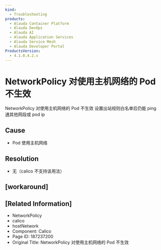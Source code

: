 ```yaml
---
kind:
  - Troubleshooting
products:
  - Alauda Container Platform
  - Alauda DevOps
  - Alauda AI
  - Alauda Application Services
  - Alauda Service Mesh
  - Alauda Developer Portal
ProductsVersion:
  - 4.1.0,4.2.x
---
```

<!-- A type of document that involves encountering a fault, diagnosing it, performing root cause analysis, and providing solutions. -->

# NetworkPolicy 对使用主机网络的 Pod 不生效

NetworkPolicy 对使用主机网络的 Pod 不生效 设置出站规则白名单后仍能 ping 通其他网段或 pod ip

## Cause
- Pod 使用主机网络

## Resolution
- 无（calico 不支持该用法）

## [workaround]

## [Related Information]
- NetworkPolicy
- calico
- hostNetwork
- Component: Calico
- Page ID: 187237200
- Original Title: NetworkPolicy 对使用主机网络的 Pod 不生效
